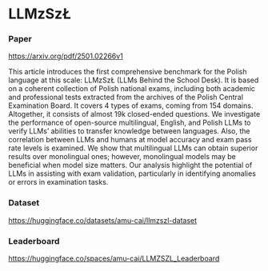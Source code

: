 # LLMzSzŁ

### Paper

https://arxiv.org/pdf/2501.02266v1

This article introduces the first comprehensive
benchmark for the Polish language at this scale:
LLMzSzŁ (LLMs Behind the School Desk).
It is based on a coherent collection of Polish
national exams, including both academic and
professional tests extracted from the archives
of the Polish Central Examination Board. It
covers 4 types of exams, coming from 154 domains. Altogether, it consists of almost 19k
closed-ended questions. We investigate the performance of open-source multilingual, English,
and Polish LLMs to verify LLMs’ abilities to
transfer knowledge between languages. Also,
the correlation between LLMs and humans at
model accuracy and exam pass rate levels is
examined. We show that multilingual LLMs
can obtain superior results over monolingual
ones; however, monolingual models may be
beneficial when model size matters. Our analysis highlight the potential of LLMs in assisting
with exam validation, particularly in identifying anomalies or errors in examination tasks.

### Dataset

https://huggingface.co/datasets/amu-cai/llmzszl-dataset

### Leaderboard

https://huggingface.co/spaces/amu-cai/LLMZSZL_Leaderboard
